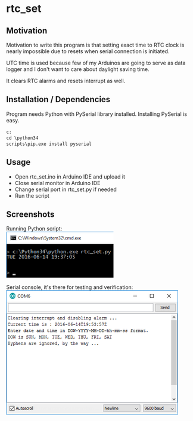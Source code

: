 # rtc_set

## Motivation

Motivation to write this program is that setting exact time to RTC clock
is nearly impossible due to resets when serial connection is initiated.

UTC time is used because few of my Arduinos are going to serve as data logger
and I don't want to care about daylight saving time.

It clears RTC alarms and resets interrupt as well.

## Installation / Dependencies

Program needs Python with PySerial library installed. Installing PySerial is easy.
```
c:
cd \python34
scripts\pip.exe install pyserial
```

## Usage

- Open rtc_set.ino in Arduino IDE and upload it
- Close serial monitor in Arduino IDE
- Change serial port in rtc_set.py if needed
- Run the script

## Screenshots
 
Running Python script:<br>
![Screenshot 1](rtc_set_scr1.png)

Serial console, it's there for testing and verification:<br>
![Screenshot 2](rtc_set_scr2.png)


  
